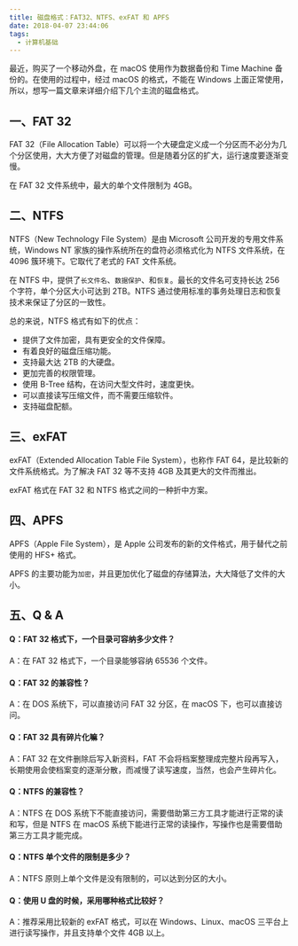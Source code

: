 ```yaml
---
title: 磁盘格式：FAT32、NTFS、exFAT 和 APFS
date: 2018-04-07 23:44:06
tags: 
  - 计算机基础
---
```


最近，购买了一个移动外盘，在 macOS 使用作为数据备份和 Time Machine 备份的。在使用的过程中，经过 macOS 的格式，不能在 Windows 上面正常使用，所以，想写一篇文章来详细介绍下几个主流的磁盘格式。

## 一、FAT 32

FAT 32（File Allocation Table）可以将一个大硬盘定义成一个分区而不必分为几个分区使用，大大方便了对磁盘的管理。但是随着分区的扩大，运行速度要逐渐变慢。

在 FAT 32 文件系统中，最大的单个文件限制为 4GB。

## 二、NTFS

NTFS（New Technology File System）是由 Microsoft 公司开发的专用文件系统，Windows NT 家族的操作系统所在的盘符必须格式化为 NTFS 文件系统，在 4096 簇环境下。它取代了老式的 FAT 文件系统。

在 NTFS 中，提供了`长文件名`、`数据保护`、和`恢复`。最长的文件名可支持长达 256 个字符，单个分区大小可达到 2TB。NTFS 通过使用标准的事务处理日志和恢复技术来保证了分区的一致性。

总的来说，NTFS 格式有如下的优点：

* 提供了文件加密，具有更安全的文件保障。
* 有着良好的磁盘压缩功能。
* 支持最大达 2TB 的大硬盘。
* 更加完善的权限管理。
* 使用 B-Tree 结构，在访问大型文件时，速度更快。
* 可以直接读写压缩文件，而不需要压缩软件。
* 支持磁盘配额。

## 三、exFAT

exFAT（Extended Allocation Table File System），也称作 FAT 64，是比较新的文件系统格式。为了解决 FAT 32 等不支持 4GB 及其更大的文件而推出。

exFAT 格式在 FAT 32 和 NTFS 格式之间的一种折中方案。

## 四、APFS

APFS（Apple File System），是 Apple 公司发布的新的文件格式，用于替代之前使用的 HFS+ 格式。

APFS 的主要功能为`加密`，并且更加优化了磁盘的存储算法，大大降低了文件的大小。

## 五、Q & A

#### Q：FAT 32 格式下，一个目录可容纳多少文件？

A：在 FAT 32 格式下，一个目录能够容纳 65536 个文件。

#### Q：FAT 32 的兼容性？

A：在 DOS 系统下，可以直接访问 FAT 32 分区，在 macOS 下，也可以直接访问。

#### Q：FAT 32 具有碎片化嘛？

A：FAT 32 在文件删除后写入新资料，FAT 不会将档案整理成完整片段再写入，长期使用会使档案变的逐渐分散，而减慢了读写速度，当然，也会产生碎片化。

#### Q：NTFS 的兼容性？

A：NTFS 在 DOS 系统下不能直接访问，需要借助第三方工具才能进行正常的读和写，但是 NTFS 在 macOS 系统下能进行正常的读操作，写操作也是需要借助第三方工具才能完成。

#### Q：NTFS 单个文件的限制是多少？

A：NTFS 原则上单个文件是没有限制的，可以达到分区的大小。

#### Q：使用 U 盘的时候，采用哪种格式比较好？

A：推荐采用比较新的 exFAT 格式，可以在 Windows、Linux、macOS 三平台上进行读写操作，并且支持单个文件 4GB 以上。

